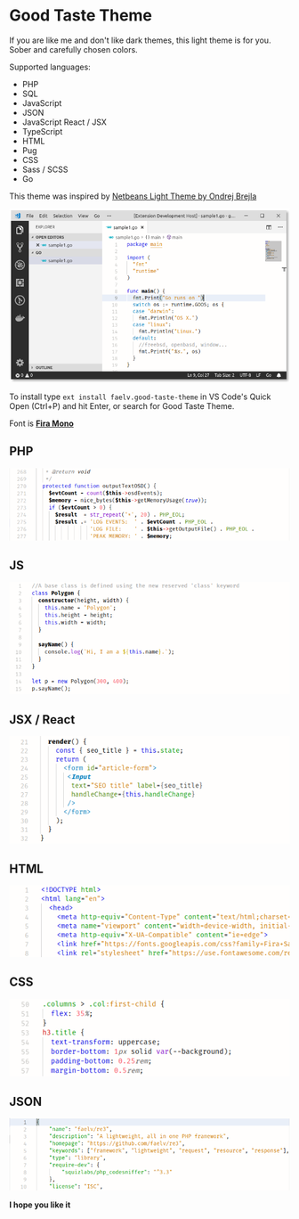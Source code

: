 # Good Taste Theme

If you are like me and don't like dark themes, this light theme is for you. Sober and carefully chosen colors.

Supported languages:
- PHP
- SQL
- JavaScript
- JSON
- JavaScript React / JSX
- TypeScript
- HTML
- Pug
- CSS
- Sass / SCSS
- Go

This theme was inspired by [Netbeans Light Theme by Ondrej Brejla](https://github.com/obrejla/vscode-netbeans-light-theme)

![Window Sample](./images/sample-window.png)

To install type `ext install faelv.good-taste-theme` in VS Code's Quick Open (Ctrl+P) and hit Enter, or search for Good
Taste Theme.

Font is [**Fira Mono**](https://mozilla.github.io/Fira/)

## PHP

![PHP Sample](./images/sample-php.png)

## JS

![JS Sample](./images/sample-js.png)

## JSX / React

![JSX Sample](./images/sample-jsx.png)

## HTML

![HTML Sample](./images/sample-html.png)

## CSS

![CSS Sample](./images/sample-css.png)

## JSON

![JSON Sample](./images/sample-json.png)

**I hope you like it**
